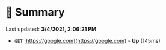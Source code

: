 # 📖 Summary
Last updated: **3/4/2021, 2:06:21 PM**

- `GET` [https://google.com](https://google.com) - **Up** (145ms)
